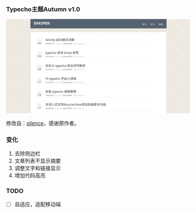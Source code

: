 ### Typecho主题Autumn v1.0


![screenshot](screenshot.png)

修改自：[silence](https://github.com/typecho-fans/themes/tree/master/silence)，感谢原作者。


### 变化

1. 去除侧边栏
2. 文章列表不显示摘要
3. 调整文字和链接显示
4. 增加代码高亮

### TODO

- [ ] 自适应，适配移动端
